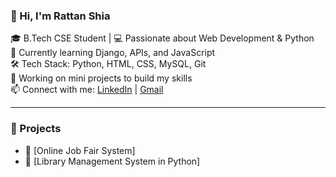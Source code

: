 ### 👋 Hi, I'm Rattan Shia

🎓 B.Tech CSE Student | 💻 Passionate about Web Development & Python  
🌱 Currently learning Django, APIs, and JavaScript  
🛠️ Tech Stack: Python, HTML, CSS, MySQL, Git  
🔭 Working on mini projects to build my skills  
📫 Connect with me: [LinkedIn](https://www.linkedin.com/in/shia-ratu-690755229) | [Gmail](rattanshia.rs07@gmail.com)

---

### 🧰 Projects

- 💼 [Online Job Fair System]
- 📘 [Library Management System in Python]

